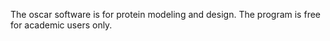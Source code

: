  The oscar software is for protein modeling and design. The program is free for academic users only. 

